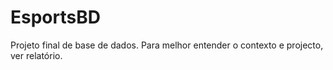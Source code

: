 # EsportsBD

Projeto final de base de dados.
Para melhor entender o contexto e projecto, ver relatório.


